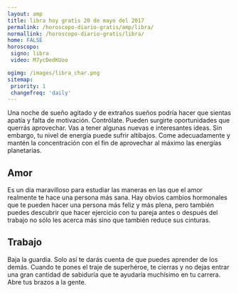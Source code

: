 ```yaml
---
layout: amp
title: libra hoy gratis 20 de mayo del 2017 
permalink: /horoscopo-diario-gratis/amp/libra/
normallink: /horoscopo-diario-gratis/libra/
home: FALSE
horoscopo:
 signo: libra
 video: M7ycDedKUoo

ogimg: /images/libra_char.png
sitemap:
 priority: 1
 changefreq: 'daily'
---
```



Una noche de sueño agitado y de extraños sueños podría hacer que sientas apatía y falta de motivación. Contrólate. Pueden surgirte oportunidades que querrás aprovechar. Vas a tener algunas nuevas e interesantes ideas. Sin embargo, tu nivel de energía puede sufrir altibajos. Come adecuadamente y mantén la concentración con el fin de aprovechar al máximo las energías planetarias.

## Amor

Es un día maravilloso para estudiar las maneras en las que el amor realmente te hace una persona más sana. Hay obvios cambios hormonales que te pueden hacer una persona más feliz y más plena, pero también puedes descubrir que hacer ejercicio con tu pareja antes o después del trabajo no sólo les acerca más sino que también reduce sus cinturas.

## Trabajo

Baja la guardia. Solo así te darás cuenta de que puedes aprender de los demás. Cuando te pones el traje de superhéroe, te cierras y no dejas entrar una gran cantidad de sabiduría que te ayudaría muchísimo en tu carrera. Abre tus brazos a la gente.